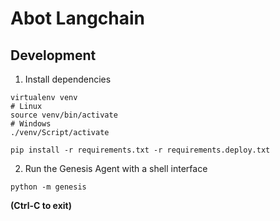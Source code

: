 # Abot Langchain

## Development

1. Install dependencies

```shell
virtualenv venv
# Linux
source venv/bin/activate
# Windows
./venv/Script/activate

pip install -r requirements.txt -r requirements.deploy.txt
```

2. Run the Genesis Agent with a shell interface

```shell
python -m genesis
```

__(Ctrl-C to exit)__

